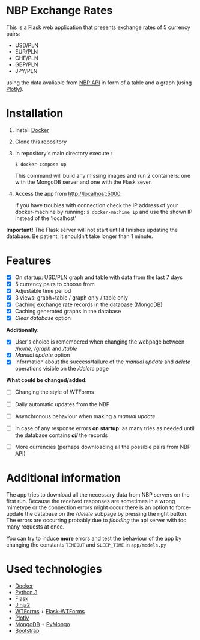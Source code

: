 # NBP Exchange Rates

This is a Flask web application that presents exchange rates of 5 currency pairs: 
- USD/PLN
- EUR/PLN 
- CHF/PLN 
- GBP/PLN 
- JPY/PLN

using the data avaliable from [NBP API](http://api.nbp.pl/) in form of a table and a graph (using [Plotly](https://plot.ly/)).

# Installation
1. Install [Docker](https://www.docker.com/)
2. Clone this repository
3. In repository's main directory execute :
    ```
    $ docker-compose up
    ```
    This command will build any missing images and run 2 containers: one with the MongoDB server and one with the Flask sever.
4. Access the app from [http://localhost:5000](http://localhost:5000).

   If you have troubles with connection check the IP address of your docker-machine by running:
    ``` $ docker-machine ip ``` and use the shown IP instead of the 'localhost'

**Important!** The Flask server will not start until it finishes updating the database. 
Be patient, it shouldn't take longer than 1 minute.

# Features
- [x] On startup: USD/PLN graph and table with data from the last 7 days 
- [x] 5 currency pairs to choose from
- [x] Adjustable time period
- [x] 3 views: graph+table / graph only / table only
- [x] Caching exchange rate records in the database (MongoDB)
- [x] Caching generated graphs in the database
- [x] *Clear database* option

**Additionally:**
- [x] User's choice is remembered when changing the webpage between */home*, */graph* and */table*
- [x] *Manual update* option
- [x] Information about the success/failure of the *manual update* and *delete* operations visible on the */delete* page

**What could be changed/added:**
- [ ] Changing the style of WTForms
- [ ] Daily automatic updates from the NBP
- [ ] Asynchronous behaviour when making a *manual update*
- [ ] In case of any response errors **on startup**: as many tries as needed until the database contains ***all*** the records
- [ ] More currencies (perhaps downloading all the possible pairs from NBP API)


# Additional information
The app tries to download all the necessary data from NBP servers on the first run.
Because the received responses are sometimes in a wrong mimetype or the connection errors might occur 
there is an option to force-update the database on the */delete* subpage by pressing the right button.
The errors are occurring probably due to *flooding* the api server with too many requests at once.

You can try to induce **more** errors and test the behaviour of the app 
by changing the constants ```TIMEOUT``` and ```SLEEP_TIME``` in ```app/models.py```

# Used technologies
- [Docker](https://www.docker.com/)
- [Python 3](https://www.python.org/)
- [Flask](flask.pocoo.org/)
- [Jinja2](http://jinja.pocoo.org/)
- [WTForms](https://wtforms.readthedocs.io/) + [Flask-WTForms](https://flask-wtf.readthedocs.io/en/stable/)
- [Plotly](https://plot.ly/python/)
- [MongoDB](https://www.mongodb.com/) + [PyMongo](https://api.mongodb.com/python/current/)
- [Bootstrap](http://getbootstrap.com)
